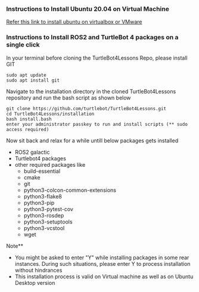 ### Instructions to Install Ubuntu 20.04 on Virtual Machine

[Refer this link to install ubuntu on virtualbox or VMware](https://ubuntu.com/tutorials/how-to-run-ubuntu-desktop-on-a-virtual-machine-using-virtualbox#1-overview)

### Instructions to Install ROS2 and TurtleBot 4 packages on a **single click**

In your terminal before cloning the TurtleBot4Lessons Repo, please install GIT
```
sudo apt update
sudo apt install git
```
Navigate to the installation directory in the cloned TurtleBot4Lessons repository and run the bash script as shown below
```
git clone https://github.com/turtlebot/TurtleBot4Lessons.git
cd TurtleBot4Lessons/installation
bash install.bash
enter your administrator passkey to run and install scripts (** sudo access required)
```

Now sit back and relax for a while untill below packages gets installed
- ROS2 galactic
- Turtlebot4 packages 
- other required packages like 
  - build-essential
  - cmake
  - git 
  - python3-colcon-common-extensions
  - python3-flake8
  - python3-pip
  - python3-pytest-cov
  - python3-rosdep
  - python3-setuptools
  - python3-vcstool
  - wget


Note** 
- You might be asked to enter "Y" while installing packages in some rear instances. During such situations, please enter Y to process installation without hindrances
- This installation process is valid on Virtual machine as well as on Ubuntu Desktop version
